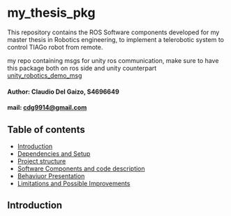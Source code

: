 my_thesis_pkg
================================
This repository contains the ROS Software components developed for my master thesis in Robotics engineering, to implement a telerobotic system to control TIAGo robot from remote.

my repo containing msgs for unity ros communication, make sure to have this package both on ros side and unity counterpart [unity_robotics_demo_msg](https://github.com/claudio-dg/unity_robotics_demo_msgs.git)
#### Author: Claudio Del Gaizo, S4696649

#### mail: cdg9914@gmail.com


Table of contents
----------------------

* [Introduction](#introduction)
* [Dependencies and Setup](#dependencies-and-setup)
* [Project structure](#project-structure)
* [Software Components and code description](#software-components-and-code-description)
* [Behaviuor Presentation](#behaviuor-presentation)
* [Limitations and Possible Improvements](#limitations-and-possible-improvements)


## Introduction

